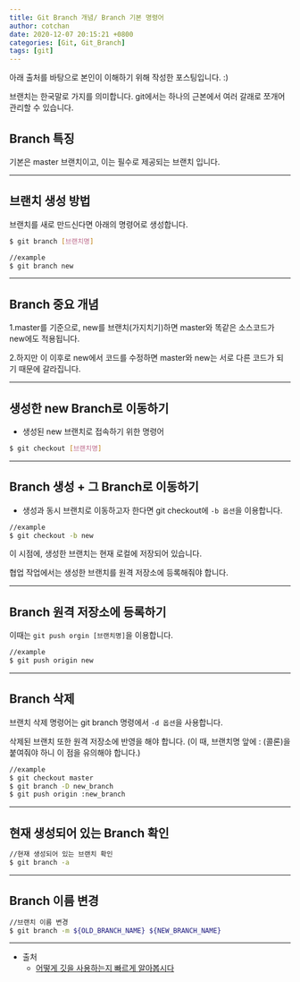 ```yaml
---
title: Git Branch 개념/ Branch 기본 명령어
author: cotchan
date: 2020-12-07 20:15:21 +0800
categories: [Git, Git_Branch]
tags: [git] 
---
```



아래 출처를 바탕으로 본인이 이해하기 위해 작성한 포스팅입니다. :)    

브랜치는 한국말로 가지를 의미합니다. git에서는 하나의 근본에서 여러 갈래로 쪼개어 관리할 수 있습니다.    

## Branch 특징

기본은 master 브랜치이고, 이는 필수로 제공되는 브랜치 입니다.    


---


## 브랜치 생성 방법

브랜치를 새로 만드신다면 아래의 명령어로 생성합니다.    

```bash
$ git branch [브랜치명]    

//example
$ git branch new
```


---


## Branch 중요 개념

1.master를 기준으로, new를 브랜치(가지치기)하면 master와 똑같은 소스코드가 new에도 적용됩니다.    

2.하지만 이 이후로 new에서 코드를 수정하면 master와 new는 서로 다른 코드가 되기 때문에 갈라집니다.    


---


## 생성한 new Branch로 이동하기 
 
+ 생성된 new 브랜치로 접속하기 위한 명령어    

```bash
$ git checkout [브랜치명]    
```

---


## Branch 생성 + 그 Branch로 이동하기

+ 생성과 동시 브랜치로 이동하고자 한다면 git checkout에 `-b 옵션`을 이용합니다.    

```bash
//example
$ git checkout -b new
```

이 시점에, 생성한 브랜치는 현재 로컬에 저장되어 있습니다.    

협업 작업에서는 생성한 브랜치를 원격 저장소에 등록해줘야 합니다.    


---

## Branch 원격 저장소에 등록하기

이때는 `git push orgin [브랜치명]`을 이용합니다.    

```bash
//example
$ git push origin new
```


---


## Branch 삭제

브랜치 삭제 명령어는 git branch 명령에서 `-d 옵션`을 사용합니다.    

삭제된 브랜치 또한 원격 저장소에 반영을 해야 합니다. (이 때, 브랜치명 앞에 : (콜론)을 붙여줘야 하니 이 점을 유의해야 합니다.)

```bash
//example
$ git checkout master
$ git branch -D new_branch
$ git push origin :new_branch
```


---


## 현재 생성되어 있는 Branch 확인

```bash
//현재 생성되어 있는 브랜치 확인
$ git branch -a
```


---


## Branch 이름 변경

```bash
//브랜치 이름 변경
$ git branch -m ${OLD_BRANCH_NAME} ${NEW_BRANCH_NAME}
```



---
+ 출처
  + [어떻게 깃을 사용하는지 빠르게 알아봅시다](https://github.com/KennethanCeyer/tutorial-git)



